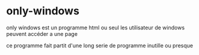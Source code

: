# only-windows
only windows est un programme html ou seul les utilisateur de windows peuvent accéder a une page


ce programme fait partit d'une long serie de programme inutille ou presque
